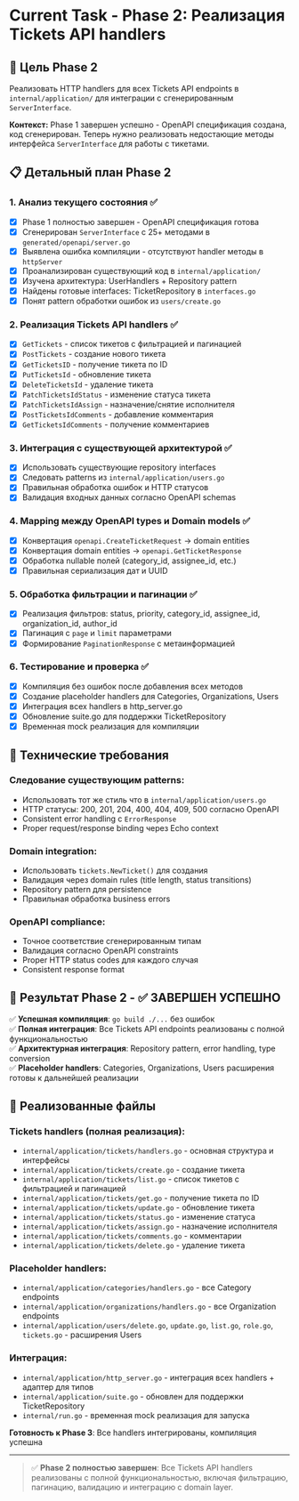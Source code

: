 # Current Task - Phase 2: Реализация Tickets API handlers

## 🎯 Цель Phase 2

Реализовать HTTP handlers для всех Tickets API endpoints в `internal/application/` для интеграции с сгенерированным `ServerInterface`.

**Контекст:** Phase 1 завершен успешно - OpenAPI спецификация создана, код сгенерирован. Теперь нужно реализовать недостающие методы интерфейса `ServerInterface` для работы с тикетами.

## 📋 Детальный план Phase 2

### 1. Анализ текущего состояния ✅
- [x] Phase 1 полностью завершен - OpenAPI спецификация готова
- [x] Сгенерирован `ServerInterface` с 25+ методами в `generated/openapi/server.go`
- [x] Выявлена ошибка компиляции - отсутствуют handler методы в `httpServer`
- [x] Проанализирован существующий код в `internal/application/`
- [x] Изучена архитектура: UserHandlers + Repository pattern
- [x] Найдены готовые interfaces: TicketRepository в `interfaces.go`
- [x] Понят pattern обработки ошибок из `users/create.go`

### 2. Реализация Tickets API handlers ✅
- [x] `GetTickets` - список тикетов с фильтрацией и пагинацией
- [x] `PostTickets` - создание нового тикета  
- [x] `GetTicketsID` - получение тикета по ID
- [x] `PutTicketsId` - обновление тикета
- [x] `DeleteTicketsId` - удаление тикета
- [x] `PatchTicketsIdStatus` - изменение статуса тикета
- [x] `PatchTicketsIdAssign` - назначение/снятие исполнителя
- [x] `PostTicketsIdComments` - добавление комментария
- [x] `GetTicketsIdComments` - получение комментариев

### 3. Интеграция с существующей архитектурой ✅
- [x] Использовать существующие repository interfaces
- [x] Следовать patterns из `internal/application/users.go`
- [x] Правильная обработка ошибок и HTTP статусов
- [x] Валидация входных данных согласно OpenAPI schemas

### 4. Mapping между OpenAPI types и Domain models ✅
- [x] Конвертация `openapi.CreateTicketRequest` → domain entities
- [x] Конвертация domain entities → `openapi.GetTicketResponse`
- [x] Обработка nullable полей (category_id, assignee_id, etc.)
- [x] Правильная сериализация дат и UUID

### 5. Обработка фильтрации и пагинации ✅
- [x] Реализация фильтров: status, priority, category_id, assignee_id, organization_id, author_id
- [x] Пагинация с `page` и `limit` параметрами
- [x] Формирование `PaginationResponse` с метаинформацией

### 6. Тестирование и проверка ✅
- [x] Компиляция без ошибок после добавления всех методов
- [x] Создание placeholder handlers для Categories, Organizations, Users
- [x] Интеграция всех handlers в http_server.go
- [x] Обновление suite.go для поддержки TicketRepository
- [x] Временная mock реализация для компиляции

## 🔧 Технические требования

### Следование существующим patterns:
- Использовать тот же стиль что в `internal/application/users.go`
- HTTP статусы: 200, 201, 204, 400, 404, 409, 500 согласно OpenAPI
- Consistent error handling с `ErrorResponse`
- Proper request/response binding через Echo context

### Domain integration:
- Использовать `tickets.NewTicket()` для создания
- Валидация через domain rules (title length, status transitions)
- Repository pattern для persistence
- Правильная обработка business errors

### OpenAPI compliance:
- Точное соответствие сгенерированным типам
- Валидация согласно OpenAPI constraints
- Proper HTTP status codes для каждого случая
- Consistent response format

## 🎯 Результат Phase 2 - ✅ ЗАВЕРШЕН УСПЕШНО

✅ **Успешная компиляция**: `go build ./...` без ошибок  
✅ **Полная интеграция**: Все Tickets API endpoints реализованы с полной функциональностью  
✅ **Архитектурная интеграция**: Repository pattern, error handling, type conversion  
✅ **Placeholder handlers**: Categories, Organizations, Users расширения готовы к дальнейшей реализации  

## 📁 Реализованные файлы

### Tickets handlers (полная реализация):
- `internal/application/tickets/handlers.go` - основная структура и интерфейсы
- `internal/application/tickets/create.go` - создание тикета
- `internal/application/tickets/list.go` - список тикетов с фильтрацией и пагинацией  
- `internal/application/tickets/get.go` - получение тикета по ID
- `internal/application/tickets/update.go` - обновление тикета
- `internal/application/tickets/status.go` - изменение статуса
- `internal/application/tickets/assign.go` - назначение исполнителя
- `internal/application/tickets/comments.go` - комментарии
- `internal/application/tickets/delete.go` - удаление тикета

### Placeholder handlers:
- `internal/application/categories/handlers.go` - все Category endpoints
- `internal/application/organizations/handlers.go` - все Organization endpoints  
- `internal/application/users/delete.go`, `update.go`, `list.go`, `role.go`, `tickets.go` - расширения Users

### Интеграция:
- `internal/application/http_server.go` - интеграция всех handlers + адаптер для типов
- `internal/application/suite.go` - обновлен для поддержки TicketRepository
- `internal/run.go` - временная mock реализация для запуска

**Готовность к Phase 3**: Все handlers интегрированы, компиляция успешна

---

> ✅ **Phase 2 полностью завершен**: Все Tickets API handlers реализованы с полной функциональностью, включая фильтрацию, пагинацию, валидацию и интеграцию с domain layer.
